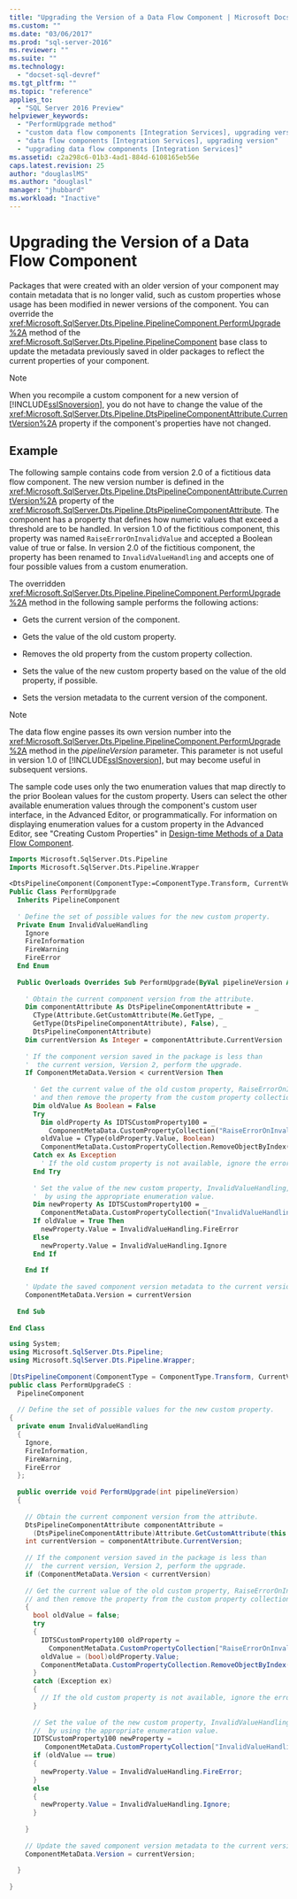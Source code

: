 ```yaml
---
title: "Upgrading the Version of a Data Flow Component | Microsoft Docs"
ms.custom: ""
ms.date: "03/06/2017"
ms.prod: "sql-server-2016"
ms.reviewer: ""
ms.suite: ""
ms.technology: 
  - "docset-sql-devref"
ms.tgt_pltfrm: ""
ms.topic: "reference"
applies_to: 
  - "SQL Server 2016 Preview"
helpviewer_keywords: 
  - "PerformUpgrade method"
  - "custom data flow components [Integration Services], upgrading version"
  - "data flow components [Integration Services], upgrading version"
  - "upgrading data flow components [Integration Services]"
ms.assetid: c2a298c6-01b3-4ad1-884d-6108165eb56e
caps.latest.revision: 25
author: "douglaslMS"
ms.author: "douglasl"
manager: "jhubbard"
ms.workload: "Inactive"
---
```

# Upgrading the Version of a Data Flow Component
  Packages that were created with an older version of your component may contain metadata that is no longer valid, such as custom properties whose usage has been modified in newer versions of the component. You can override the <xref:Microsoft.SqlServer.Dts.Pipeline.PipelineComponent.PerformUpgrade%2A> method of the <xref:Microsoft.SqlServer.Dts.Pipeline.PipelineComponent> base class to update the metadata previously saved in older packages to reflect the current properties of your component.  
  
> [!NOTE]  
>  When you recompile a custom component for a new version of [!INCLUDE[ssISnoversion](../../../includes/ssisnoversion-md.md)], you do not have to change the value of the <xref:Microsoft.SqlServer.Dts.Pipeline.DtsPipelineComponentAttribute.CurrentVersion%2A> property if the component's properties have not changed.  
  
## Example  
 The following sample contains code from version 2.0 of a fictitious data flow component. The new version number is defined in the <xref:Microsoft.SqlServer.Dts.Pipeline.DtsPipelineComponentAttribute.CurrentVersion%2A> property of the <xref:Microsoft.SqlServer.Dts.Pipeline.DtsPipelineComponentAttribute>. The component has a property that defines how numeric values that exceed a threshold are to be handled. In version 1.0 of the fictitious component, this property was named `RaiseErrorOnInvalidValue` and accepted a Boolean value of true or false. In version 2.0 of the fictitious component, the property has been renamed to `InvalidValueHandling` and accepts one of four possible values from a custom enumeration.  
  
 The overridden <xref:Microsoft.SqlServer.Dts.Pipeline.PipelineComponent.PerformUpgrade%2A> method in the following sample performs the following actions:  
  
-   Gets the current version of the component.  
  
-   Gets the value of the old custom property.  
  
-   Removes the old property from the custom property collection.  
  
-   Sets the value of the new custom property based on the value of the old property, if possible.  
  
-   Sets the version metadata to the current version of the component.  
  
> [!NOTE]  
>  The data flow engine passes its own version number into the <xref:Microsoft.SqlServer.Dts.Pipeline.PipelineComponent.PerformUpgrade%2A> method in the *pipelineVersion* parameter. This parameter is not useful in version 1.0 of [!INCLUDE[ssISnoversion](../../../includes/ssisnoversion-md.md)], but may become useful in subsequent versions.  
  
 The sample code uses only the two enumeration values that map directly to the prior Boolean values for the custom property. Users can select the other available enumeration values through the component's custom user interface, in the Advanced Editor, or programmatically. For information on displaying enumeration values for a custom property in the Advanced Editor, see "Creating Custom Properties" in [Design-time Methods of a Data Flow Component](../../../integration-services/extending-packages-custom-objects/data-flow/design-time-methods-of-a-data-flow-component.md).  
  
```vb  
Imports Microsoft.SqlServer.Dts.Pipeline  
Imports Microsoft.SqlServer.Dts.Pipeline.Wrapper  
  
<DtsPipelineComponent(ComponentType:=ComponentType.Transform, CurrentVersion:=2)> _  
Public Class PerformUpgrade  
  Inherits PipelineComponent  
  
  ' Define the set of possible values for the new custom property.  
  Private Enum InvalidValueHandling  
    Ignore  
    FireInformation  
    FireWarning  
    FireError  
  End Enum  
  
  Public Overloads Overrides Sub PerformUpgrade(ByVal pipelineVersion As Integer)  
  
    ' Obtain the current component version from the attribute.  
    Dim componentAttribute As DtsPipelineComponentAttribute = _  
      CType(Attribute.GetCustomAttribute(Me.GetType, _  
      GetType(DtsPipelineComponentAttribute), False), _  
      DtsPipelineComponentAttribute)  
    Dim currentVersion As Integer = componentAttribute.CurrentVersion  
  
    ' If the component version saved in the package is less than  
    '  the current version, Version 2, perform the upgrade.  
    If ComponentMetaData.Version < currentVersion Then  
  
      ' Get the current value of the old custom property, RaiseErrorOnInvalidValue,   
      ' and then remove the property from the custom property collection.  
      Dim oldValue As Boolean = False  
      Try  
        Dim oldProperty As IDTSCustomProperty100 = _  
          ComponentMetaData.CustomPropertyCollection("RaiseErrorOnInvalidValue")  
        oldValue = CType(oldProperty.Value, Boolean)  
        ComponentMetaData.CustomPropertyCollection.RemoveObjectByIndex("RaiseErrorOnInvalidValue")  
      Catch ex As Exception  
        ' If the old custom property is not available, ignore the error.  
      End Try  
  
      ' Set the value of the new custom property, InvalidValueHandling,  
      '  by using the appropriate enumeration value.  
      Dim newProperty As IDTSCustomProperty100 = _  
        ComponentMetaData.CustomPropertyCollection("InvalidValueHandling")  
      If oldValue = True Then  
        newProperty.Value = InvalidValueHandling.FireError  
      Else  
        newProperty.Value = InvalidValueHandling.Ignore  
      End If  
  
    End If  
  
    ' Update the saved component version metadata to the current version.  
    ComponentMetaData.Version = currentVersion  
  
  End Sub  
  
End Class  
```  
  
```csharp  
using System;  
using Microsoft.SqlServer.Dts.Pipeline;  
using Microsoft.SqlServer.Dts.Pipeline.Wrapper;  
  
[DtsPipelineComponent(ComponentType = ComponentType.Transform, CurrentVersion = 2)]  
public class PerformUpgradeCS :  
  PipelineComponent  
  
  // Define the set of possible values for the new custom property.  
{  
  private enum InvalidValueHandling  
  {  
    Ignore,  
    FireInformation,  
    FireWarning,  
    FireError  
  };  
  
  public override void PerformUpgrade(int pipelineVersion)  
  {  
  
    // Obtain the current component version from the attribute.  
    DtsPipelineComponentAttribute componentAttribute =   
      (DtsPipelineComponentAttribute)Attribute.GetCustomAttribute(this.GetType(), typeof(DtsPipelineComponentAttribute), false);  
    int currentVersion = componentAttribute.CurrentVersion;  
  
    // If the component version saved in the package is less than  
    //  the current version, Version 2, perform the upgrade.  
    if (ComponentMetaData.Version < currentVersion)  
  
    // Get the current value of the old custom property, RaiseErrorOnInvalidValue,   
    // and then remove the property from the custom property collection.  
    {  
      bool oldValue = false;  
      try  
      {  
        IDTSCustomProperty100 oldProperty =   
          ComponentMetaData.CustomPropertyCollection["RaiseErrorOnInvalidValue"];  
        oldValue = (bool)oldProperty.Value;  
        ComponentMetaData.CustomPropertyCollection.RemoveObjectByIndex("RaiseErrorOnInvalidValue");  
      }  
      catch (Exception ex)  
      {  
        // If the old custom property is not available, ignore the error.  
      }  
  
      // Set the value of the new custom property, InvalidValueHandling,  
      //  by using the appropriate enumeration value.  
      IDTSCustomProperty100 newProperty =   
         ComponentMetaData.CustomPropertyCollection["InvalidValueHandling"];  
      if (oldValue == true)  
      {  
        newProperty.Value = InvalidValueHandling.FireError;  
      }  
      else  
      {  
        newProperty.Value = InvalidValueHandling.Ignore;  
      }  
  
    }  
  
    // Update the saved component version metadata to the current version.  
    ComponentMetaData.Version = currentVersion;  
  
  }  
  
}  
```
